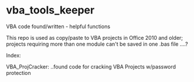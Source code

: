 # vba_tools_keeper
VBA code found/written - helpful functions 

This repo is used as copy/paste to VBA projects in Office 2010 and older; projects requiring more than one module can't be saved in one .bas file ....?


Index:

VBA_ProjCracker: ..found code for cracking VBA Projects w/password protection

